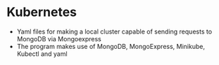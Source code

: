 # Kubernetes
- Yaml files for making a local cluster capable of sending requests to MongoDB via Mongoexpress
- The program makes use of MongoDB, MongoExpress, Minikube, Kubectl and yaml 
